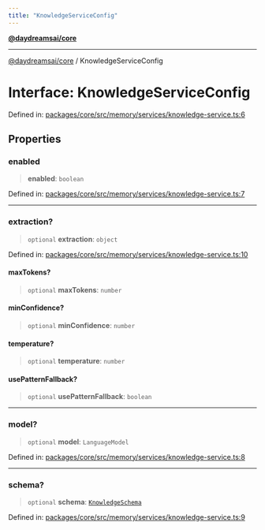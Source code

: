 ```yaml
---
title: "KnowledgeServiceConfig"
---
```


[**@daydreamsai/core**](./api-reference.md)

***

[@daydreamsai/core](./api-reference.md) / KnowledgeServiceConfig

# Interface: KnowledgeServiceConfig

Defined in: [packages/core/src/memory/services/knowledge-service.ts:6](https://github.com/dojoengine/daydreams/blob/95678f46ea3908883ec80d853a28c9f23ca4f5c2/packages/core/src/memory/services/knowledge-service.ts#L6)

## Properties

### enabled

> **enabled**: `boolean`

Defined in: [packages/core/src/memory/services/knowledge-service.ts:7](https://github.com/dojoengine/daydreams/blob/95678f46ea3908883ec80d853a28c9f23ca4f5c2/packages/core/src/memory/services/knowledge-service.ts#L7)

***

### extraction?

> `optional` **extraction**: `object`

Defined in: [packages/core/src/memory/services/knowledge-service.ts:10](https://github.com/dojoengine/daydreams/blob/95678f46ea3908883ec80d853a28c9f23ca4f5c2/packages/core/src/memory/services/knowledge-service.ts#L10)

#### maxTokens?

> `optional` **maxTokens**: `number`

#### minConfidence?

> `optional` **minConfidence**: `number`

#### temperature?

> `optional` **temperature**: `number`

#### usePatternFallback?

> `optional` **usePatternFallback**: `boolean`

***

### model?

> `optional` **model**: `LanguageModel`

Defined in: [packages/core/src/memory/services/knowledge-service.ts:8](https://github.com/dojoengine/daydreams/blob/95678f46ea3908883ec80d853a28c9f23ca4f5c2/packages/core/src/memory/services/knowledge-service.ts#L8)

***

### schema?

> `optional` **schema**: [`KnowledgeSchema`](./KnowledgeSchema.md)

Defined in: [packages/core/src/memory/services/knowledge-service.ts:9](https://github.com/dojoengine/daydreams/blob/95678f46ea3908883ec80d853a28c9f23ca4f5c2/packages/core/src/memory/services/knowledge-service.ts#L9)
